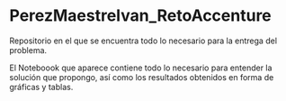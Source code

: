 # PerezMaestreIvan_RetoAccenture
Repositorio en el que se encuentra todo lo necesario para la entrega del problema.

El Noteboook que aparece contiene todo lo necesario para entender la solución que propongo, así como los resultados obtenidos en forma de gráficas y tablas.
